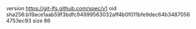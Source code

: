 version https://git-lfs.github.com/spec/v1
oid sha256:b19ace1aab59f3bdfc94999563032aff4b0f011bfe9dec64b34870564753ec93
size 86
